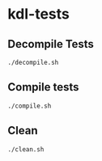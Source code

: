 # kdl-tests

## Decompile Tests
`./decompile.sh`

## Compile tests
`./compile.sh`

## Clean
`./clean.sh`
